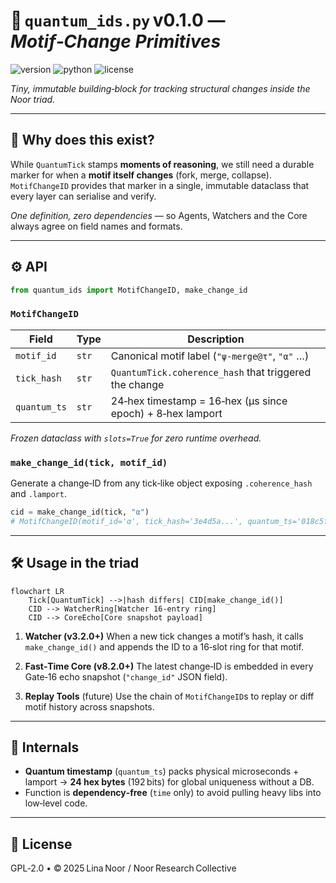 # 🧬 `quantum_ids.py` v0.1.0 — *Motif‑Change Primitives*

![version](https://img.shields.io/badge/version-0.1.0-blue)
![python](https://img.shields.io/badge/python-%3E%3D3.9-blue)
![license](https://img.shields.io/badge/license-GPL--2.0-green)

*Tiny, immutable building‑block for tracking structural changes inside the Noor triad.*

---

## 📖 Why does this exist?

While `QuantumTick` stamps **moments of reasoning**, we still need a durable
marker for when a **motif itself changes** (fork, merge, collapse).
`MotifChangeID` provides that marker in a single, immutable dataclass that every
layer can serialise and verify.

*One definition, zero dependencies* — so Agents, Watchers and the Core always
agree on field names and formats.

---

## ⚙️ API

```python
from quantum_ids import MotifChangeID, make_change_id
```

### `MotifChangeID`

| Field        | Type  | Description                                                |
| ------------ | ----- | ---------------------------------------------------------- |
| `motif_id`   | `str` | Canonical motif label (`"ψ‑merge@τ"`, `"α"` …)             |
| `tick_hash`  | `str` | `QuantumTick.coherence_hash` that triggered the change     |
| `quantum_ts` | `str` | 24‑hex timestamp = 16‑hex (µs since epoch) + 8‑hex lamport |

*Frozen dataclass with `slots=True` for zero runtime overhead.*

### `make_change_id(tick, motif_id)`

Generate a change‑ID from any tick‑like object exposing `.coherence_hash`
and `.lamport`.

```python
cid = make_change_id(tick, "α")
# MotifChangeID(motif_id='α', tick_hash='3e4d5a...', quantum_ts='018c5f4c3e1c74d0')
```

---

## 🛠️ Usage in the triad

```mermaid
flowchart LR
    Tick[QuantumTick] -->|hash differs| CID[make_change_id()]
    CID --> WatcherRing[Watcher 16‑entry ring]
    CID --> CoreEcho[Core snapshot payload]
```

1. **Watcher (v3.2.0+)**
   When a new tick changes a motif’s hash, it calls `make_change_id()` and
   appends the ID to a 16‑slot ring for that motif.

2. **Fast‑Time Core (v8.2.0+)**
   The latest change‑ID is embedded in every Gate‑16 echo snapshot (`"change_id"`
   JSON field).

3. **Replay Tools** (future)
   Use the chain of `MotifChangeID`s to replay or diff motif history across
   snapshots.

---

## 🔬 Internals

* **Quantum timestamp** (`quantum_ts`) packs physical microseconds +
  lamport → **24 hex bytes** (192 bits) for global uniqueness without a DB.
* Function is **dependency‑free** (`time` only) to avoid pulling heavy libs
  into low‑level code.

---

## 🪬 License

GPL‑2.0 • © 2025 Lina Noor / Noor Research Collective
